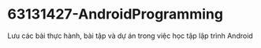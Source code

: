 # 63131427-AndroidProgramming
Lưu các bài thực hành, bài tập và dự án trong việc học tập lập trình Android
